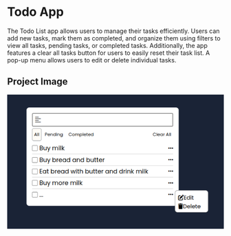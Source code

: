 
# Todo App
The Todo List app allows users to manage their tasks efficiently. Users can add new tasks, mark them as completed, and organize them using filters to view all tasks, pending tasks, or completed tasks. Additionally, the app features a clear all tasks button for users to easily reset their task list. A pop-up menu allows users to edit or delete individual tasks.

## Project Image

![image](15_img.png)
